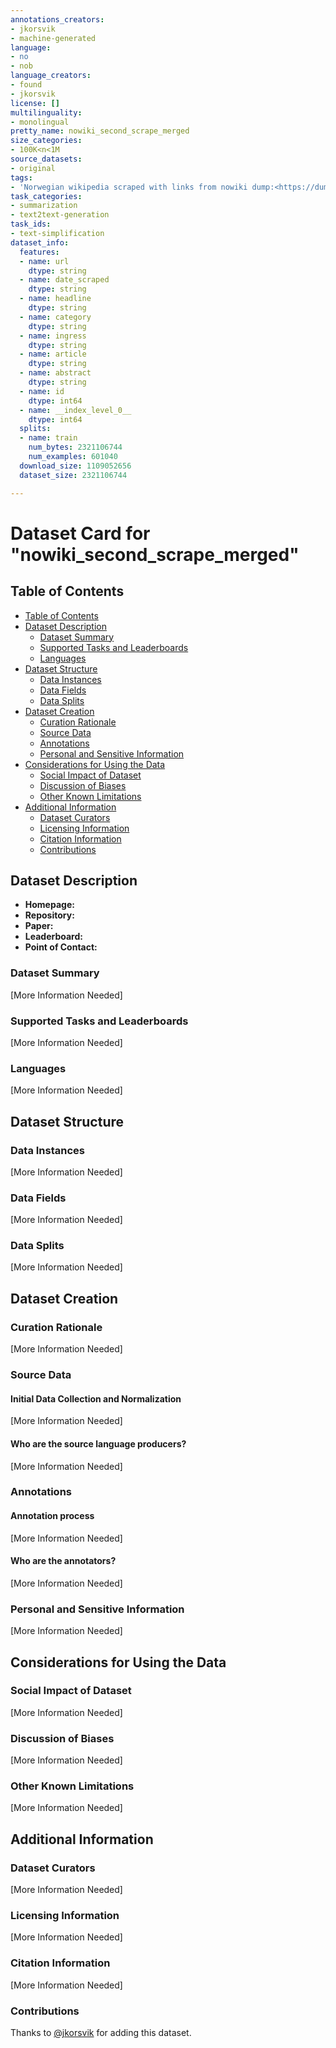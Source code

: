 ```yaml
---
annotations_creators:
- jkorsvik
- machine-generated
language:
- no
- nob
language_creators:
- found
- jkorsvik
license: []
multilinguality:
- monolingual
pretty_name: nowiki_second_scrape_merged
size_categories:
- 100K<n<1M
source_datasets:
- original
tags:
- 'Norwegian wikipedia scraped with links from nowiki dump:<https://dumps.wikimedia.org/nowiki/20230120/>'
task_categories:
- summarization
- text2text-generation
task_ids:
- text-simplification
dataset_info:
  features:
  - name: url
    dtype: string
  - name: date_scraped
    dtype: string
  - name: headline
    dtype: string
  - name: category
    dtype: string
  - name: ingress
    dtype: string
  - name: article
    dtype: string
  - name: abstract
    dtype: string
  - name: id
    dtype: int64
  - name: __index_level_0__
    dtype: int64
  splits:
  - name: train
    num_bytes: 2321106744
    num_examples: 601040
  download_size: 1109052656
  dataset_size: 2321106744

---
```

# Dataset Card for "nowiki_second_scrape_merged"

## Table of Contents

- [Table of Contents](#table-of-contents)
- [Dataset Description](#dataset-description)
  - [Dataset Summary](#dataset-summary)
  - [Supported Tasks and Leaderboards](#supported-tasks-and-leaderboards)
  - [Languages](#languages)
- [Dataset Structure](#dataset-structure)
  - [Data Instances](#data-instances)
  - [Data Fields](#data-fields)
  - [Data Splits](#data-splits)
- [Dataset Creation](#dataset-creation)
  - [Curation Rationale](#curation-rationale)
  - [Source Data](#source-data)
  - [Annotations](#annotations)
  - [Personal and Sensitive Information](#personal-and-sensitive-information)
- [Considerations for Using the Data](#considerations-for-using-the-data)
  - [Social Impact of Dataset](#social-impact-of-dataset)
  - [Discussion of Biases](#discussion-of-biases)
  - [Other Known Limitations](#other-known-limitations)
- [Additional Information](#additional-information)
  - [Dataset Curators](#dataset-curators)
  - [Licensing Information](#licensing-information)
  - [Citation Information](#citation-information)
  - [Contributions](#contributions)

## Dataset Description

- **Homepage:**
- **Repository:**
- **Paper:**
- **Leaderboard:**
- **Point of Contact:**

### Dataset Summary

[More Information Needed]

### Supported Tasks and Leaderboards

[More Information Needed]

### Languages

[More Information Needed]

## Dataset Structure

### Data Instances

[More Information Needed]

### Data Fields

[More Information Needed]

### Data Splits

[More Information Needed]

## Dataset Creation

### Curation Rationale

[More Information Needed]

### Source Data

#### Initial Data Collection and Normalization

[More Information Needed]

#### Who are the source language producers?

[More Information Needed]

### Annotations

#### Annotation process

[More Information Needed]

#### Who are the annotators?

[More Information Needed]

### Personal and Sensitive Information

[More Information Needed]

## Considerations for Using the Data

### Social Impact of Dataset

[More Information Needed]

### Discussion of Biases

[More Information Needed]

### Other Known Limitations

[More Information Needed]

## Additional Information

### Dataset Curators

[More Information Needed]

### Licensing Information

[More Information Needed]

### Citation Information

[More Information Needed]

### Contributions

Thanks to [@jkorsvik](https://github.com/jkorsvik) for adding this dataset.
